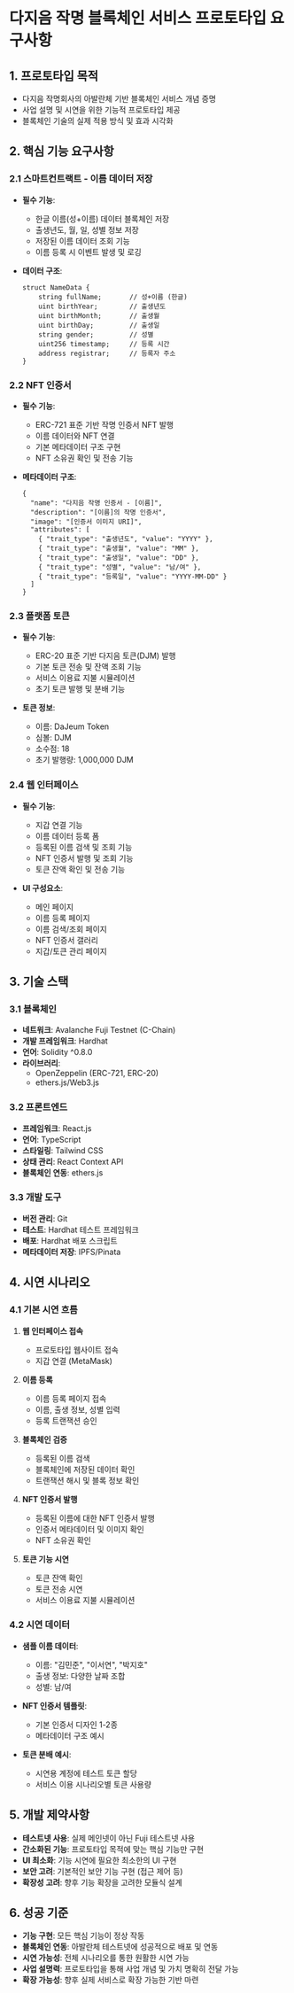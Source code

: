# 다지음 작명 블록체인 서비스 프로토타입 요구사항

## 1. 프로토타입 목적

- 다지음 작명회사의 아발란체 기반 블록체인 서비스 개념 증명
- 사업 설명 및 시연을 위한 기능적 프로토타입 제공
- 블록체인 기술의 실제 적용 방식 및 효과 시각화

## 2. 핵심 기능 요구사항

### 2.1 스마트컨트랙트 - 이름 데이터 저장

- **필수 기능**:
  - 한글 이름(성+이름) 데이터 블록체인 저장
  - 출생년도, 월, 일, 성별 정보 저장
  - 저장된 이름 데이터 조회 기능
  - 이름 등록 시 이벤트 발생 및 로깅

- **데이터 구조**:
  ```
  struct NameData {
      string fullName;       // 성+이름 (한글)
      uint birthYear;        // 출생년도
      uint birthMonth;       // 출생월
      uint birthDay;         // 출생일
      string gender;         // 성별
      uint256 timestamp;     // 등록 시간
      address registrar;     // 등록자 주소
  }
  ```

### 2.2 NFT 인증서

- **필수 기능**:
  - ERC-721 표준 기반 작명 인증서 NFT 발행
  - 이름 데이터와 NFT 연결
  - 기본 메타데이터 구조 구현
  - NFT 소유권 확인 및 전송 기능

- **메타데이터 구조**:
  ```
  {
    "name": "다지음 작명 인증서 - [이름]",
    "description": "[이름]의 작명 인증서",
    "image": "[인증서 이미지 URI]",
    "attributes": [
      { "trait_type": "출생년도", "value": "YYYY" },
      { "trait_type": "출생월", "value": "MM" },
      { "trait_type": "출생일", "value": "DD" },
      { "trait_type": "성별", "value": "남/여" },
      { "trait_type": "등록일", "value": "YYYY-MM-DD" }
    ]
  }
  ```

### 2.3 플랫폼 토큰

- **필수 기능**:
  - ERC-20 표준 기반 다지음 토큰(DJM) 발행
  - 기본 토큰 전송 및 잔액 조회 기능
  - 서비스 이용료 지불 시뮬레이션
  - 초기 토큰 발행 및 분배 기능

- **토큰 정보**:
  - 이름: DaJeum Token
  - 심볼: DJM
  - 소수점: 18
  - 초기 발행량: 1,000,000 DJM

### 2.4 웹 인터페이스

- **필수 기능**:
  - 지갑 연결 기능
  - 이름 데이터 등록 폼
  - 등록된 이름 검색 및 조회 기능
  - NFT 인증서 발행 및 조회 기능
  - 토큰 잔액 확인 및 전송 기능

- **UI 구성요소**:
  - 메인 페이지
  - 이름 등록 페이지
  - 이름 검색/조회 페이지
  - NFT 인증서 갤러리
  - 지갑/토큰 관리 페이지

## 3. 기술 스택

### 3.1 블록체인

- **네트워크**: Avalanche Fuji Testnet (C-Chain)
- **개발 프레임워크**: Hardhat
- **언어**: Solidity ^0.8.0
- **라이브러리**:
  - OpenZeppelin (ERC-721, ERC-20)
  - ethers.js/Web3.js

### 3.2 프론트엔드

- **프레임워크**: React.js
- **언어**: TypeScript
- **스타일링**: Tailwind CSS
- **상태 관리**: React Context API
- **블록체인 연동**: ethers.js

### 3.3 개발 도구

- **버전 관리**: Git
- **테스트**: Hardhat 테스트 프레임워크
- **배포**: Hardhat 배포 스크립트
- **메타데이터 저장**: IPFS/Pinata

## 4. 시연 시나리오

### 4.1 기본 시연 흐름

1. **웹 인터페이스 접속**
   - 프로토타입 웹사이트 접속
   - 지갑 연결 (MetaMask)

2. **이름 등록**
   - 이름 등록 페이지 접속
   - 이름, 출생 정보, 성별 입력
   - 등록 트랜잭션 승인

3. **블록체인 검증**
   - 등록된 이름 검색
   - 블록체인에 저장된 데이터 확인
   - 트랜잭션 해시 및 블록 정보 확인

4. **NFT 인증서 발행**
   - 등록된 이름에 대한 NFT 인증서 발행
   - 인증서 메타데이터 및 이미지 확인
   - NFT 소유권 확인

5. **토큰 기능 시연**
   - 토큰 잔액 확인
   - 토큰 전송 시연
   - 서비스 이용료 지불 시뮬레이션

### 4.2 시연 데이터

- **샘플 이름 데이터**:
  - 이름: "김민준", "이서연", "박지호"
  - 출생 정보: 다양한 날짜 조합
  - 성별: 남/여

- **NFT 인증서 템플릿**:
  - 기본 인증서 디자인 1-2종
  - 메타데이터 구조 예시

- **토큰 분배 예시**:
  - 시연용 계정에 테스트 토큰 할당
  - 서비스 이용 시나리오별 토큰 사용량

## 5. 개발 제약사항

- **테스트넷 사용**: 실제 메인넷이 아닌 Fuji 테스트넷 사용
- **간소화된 기능**: 프로토타입 목적에 맞는 핵심 기능만 구현
- **UI 최소화**: 기능 시연에 필요한 최소한의 UI 구현
- **보안 고려**: 기본적인 보안 기능 구현 (접근 제어 등)
- **확장성 고려**: 향후 기능 확장을 고려한 모듈식 설계

## 6. 성공 기준

- **기능 구현**: 모든 핵심 기능이 정상 작동
- **블록체인 연동**: 아발란체 테스트넷에 성공적으로 배포 및 연동
- **시연 가능성**: 전체 시나리오를 통한 원활한 시연 가능
- **사업 설명력**: 프로토타입을 통해 사업 개념 및 가치 명확히 전달 가능
- **확장 가능성**: 향후 실제 서비스로 확장 가능한 기반 마련
